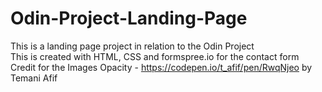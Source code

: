 # Odin-Project-Landing-Page
This is a landing page project in relation to the Odin Project  
This is created with HTML, CSS and formspree.io for the contact form   
Credit for the Images Opacity - https://codepen.io/t_afif/pen/RwqNjeo by Temani Afif 
